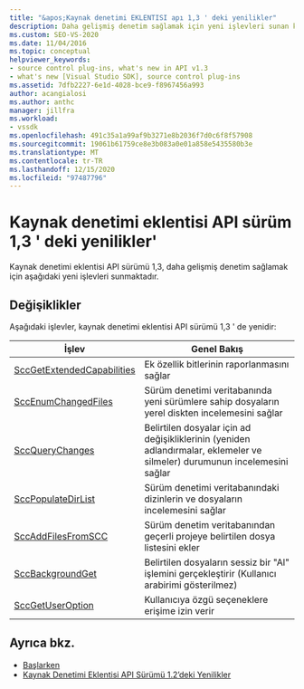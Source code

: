 ```yaml
---
title: "&apos;Kaynak denetimi EKLENTISI apı 1,3 ' deki yenilikler"
description: Daha gelişmiş denetim sağlamak için yeni işlevleri sunan kaynak denetimi eklentisi API 'SI sürüm 1,3 ' deki yenilikler hakkında bilgi edinin.
ms.custom: SEO-VS-2020
ms.date: 11/04/2016
ms.topic: conceptual
helpviewer_keywords:
- source control plug-ins, what's new in API v1.3
- what's new [Visual Studio SDK], source control plug-ins
ms.assetid: 7dfb2227-6e1d-4028-bce9-f8967456a993
author: acangialosi
ms.author: anthc
manager: jillfra
ms.workload:
- vssdk
ms.openlocfilehash: 491c35a1a99af9b3271e8b2036f7d0c6f8f57908
ms.sourcegitcommit: 19061b61759ce8e3b083a0e01a858e5435580b3e
ms.translationtype: MT
ms.contentlocale: tr-TR
ms.lasthandoff: 12/15/2020
ms.locfileid: "97487796"
---
```

# <a name="what39s-new-in-the-source-control-plug-in-api-version-13"></a>Kaynak denetimi eklentisi API sürüm 1,3 ' deki yenilikler&#39;
Kaynak denetimi eklentisi API sürümü 1,3, daha gelişmiş denetim sağlamak için aşağıdaki yeni işlevleri sunmaktadır.

## <a name="changes"></a>Değişiklikler
 Aşağıdaki işlevler, kaynak denetimi eklentisi API sürümü 1,3 ' de yenidir:

|İşlev|Genel Bakış|
|--------------|--------------|
|[SccGetExtendedCapabilities](../../extensibility/sccgetextendedcapabilities-function.md)|Ek özellik bitlerinin raporlanmasını sağlar|
|[SccEnumChangedFiles](../../extensibility/sccenumchangedfiles-function.md)|Sürüm denetimi veritabanında yeni sürümlere sahip dosyaların yerel diskten incelemesini sağlar|
|[SccQueryChanges](../../extensibility/sccquerychanges-function.md)|Belirtilen dosyalar için ad değişikliklerinin (yeniden adlandırmalar, eklemeler ve silmeler) durumunun incelemesini sağlar|
|[SccPopulateDirList](../../extensibility/sccpopulatedirlist-function.md)|Sürüm denetimi veritabanındaki dizinlerin ve dosyaların incelemesini sağlar|
|[SccAddFilesFromSCC](../../extensibility/sccaddfilesfromscc-function.md)|Sürüm denetim veritabanından geçerli projeye belirtilen dosya listesini ekler|
|[SccBackgroundGet](../../extensibility/sccbackgroundget-function.md)|Belirtilen dosyaların sessiz bir "Al" işlemini gerçekleştirir (Kullanıcı arabirimi gösterilmez)|
|[SccGetUserOption](../../extensibility/sccgetuseroption-function.md)|Kullanıcıya özgü seçeneklere erişime izin verir|

## <a name="see-also"></a>Ayrıca bkz.
- [Başlarken](../../extensibility/internals/getting-started-with-source-control-plug-ins.md)
- [Kaynak Denetimi Eklentisi API Sürümü 1.2’deki Yenilikler](../../extensibility/internals/what-s-new-in-the-source-control-plug-in-api-version-1-2.md)
